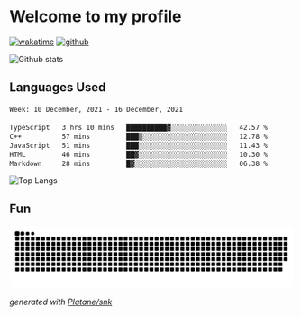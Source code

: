 # Welcome to my profile

[![wakatime](https://wakatime.com/badge/user/82c377cd-a54c-404c-b7df-177b313ca539.svg)](https://wakatime.com/@82c377cd-a54c-404c-b7df-177b313ca539)
[![github](https://img.shields.io/github/followers/xinthose?logo=github&style=plastic)](https://github.com/alanhamlett?tab=followers)

![Github stats](https://github-readme-stats.vercel.app/api?username=xinthose&show_icons=true&theme=radical&count_private=true)

## Languages Used

<!--START_SECTION:waka-->
```text
Week: 10 December, 2021 - 16 December, 2021

TypeScript   3 hrs 10 mins   ██████████▓░░░░░░░░░░░░░░   42.57 % 
C++          57 mins         ███▒░░░░░░░░░░░░░░░░░░░░░   12.78 % 
JavaScript   51 mins         ███░░░░░░░░░░░░░░░░░░░░░░   11.43 % 
HTML         46 mins         ██▓░░░░░░░░░░░░░░░░░░░░░░   10.30 % 
Markdown     28 mins         █▓░░░░░░░░░░░░░░░░░░░░░░░   06.38 % 
```
<!--END_SECTION:waka-->

![Top Langs](https://github-readme-stats.vercel.app/api/top-langs/?username=xinthose)

## Fun
![github contribution grid snake animation](https://raw.githubusercontent.com/xinthose/xinthose/output/github-contribution-grid-snake.svg)

_generated with [Platane/snk](https://github.com/Platane/snk)_
